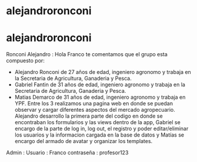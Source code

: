 # alejandroronconi
# alejandroronconi
Ronconi Alejandro : 
Hola Franco te comentamos que el grupo esta compuesto por:
- Alejandro Ronconi de 27 años de edad, ingeniero agronomo y trabaja en la Secretaria de Agricultura, Ganaderia y Pesca. 
- Gabriel Fantin de 31 años de edad, ingeniero agronomo y trabaja en la Secretaria de Agricultura, Ganaderia y Pesca.
- Matias Demarco de 31 años de edad, ingeniero agronomo y trabaja en YPF.
Entre los 3 realizamos una pagina web en donde se puedan observar y cargar diferentes aspectos del mercado agropecuario. 
Alejandro desarrollo la primera parte del codigo en donde se encontraban los formularios y las views dentro de la app, Gabriel se encargo de la parte de log in, log out, el registro y poder editar/eliminar los usuarios 
y la informacion cargada en la base de datos y Matías se encargo del armado de avatar y organizar los templates.



Admin :
 Usuario : Franco
 contraseña : profesor123

 